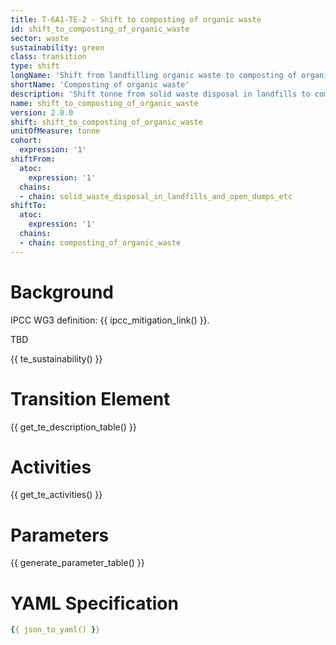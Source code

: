 ```yaml
---
title: T-6A1-TE-2 - Shift to composting of organic waste
id: shift_to_composting_of_organic_waste
sector: waste
sustainability: green
class: transition
type: shift
longName: 'Shift from landfilling organic waste to composting of organic waste'
shortName: 'Composting of organic waste'
description: 'Shift tonne from solid waste disposal in landfills to composting of organic waste in tonne to fulfill the need of waste handling'
name: shift_to_composting_of_organic_waste                
version: 2.0.0
shift: shift_to_composting_of_organic_waste
unitOfMeasure: tonne
cohort:
  expression: '1'
shiftFrom:
  atoc:
    expression: '1'
  chains:
  - chain: solid_waste_disposal_in_landfills_and_open_dumps_etc
shiftTo:
  atoc:
    expression: '1'
  chains:
  - chain: composting_of_organic_waste
---
```


# Background

IPCC WG3 definition: {{ ipcc_mitigation_link() }}.

TBD




{{ te_sustainability() }}

# Transition Element

{{ get_te_description_table() }}




# Activities

{{ get_te_activities() }}


# Parameters

{{ generate_parameter_table() }}


# YAML Specification

```yaml
{{ json_to_yaml() }}
```
